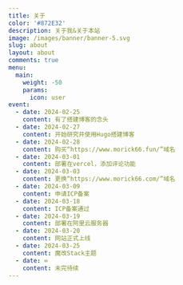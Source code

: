 ```yaml
---
title: 关于
color: '#872E32'
description: 关于我&关于本站
image: /images/banner/banner-5.svg
slug: about
layout: about
comments: true
menu:
  main:
    weight: -50
    params:
      icon: user
event:
  - date: 2024-02-25
    content: 有了搭建博客的念头
  - date: 2024-02-27
    content: 开始研究并使用Hugo搭建博客
  - date: 2024-02-28
    content: 购买“https://www.morick66.fun/”域名
  - date: 2024-03-01
    content: 部署在vercel，添加评论功能
  - date: 2024-03-03
    content: 更换“https://www.morick66.com/”域名
  - date: 2024-03-09
    content: 申请ICP备案
  - date: 2024-03-18
    content: ICP备案通过
  - date: 2024-03-19
    content: 部署在阿里云服务器
  - date: 2024-03-20
    content: 网站正式上线
  - date: 2024-03-25
    content: 魔改Stack主题
  - date: ∞
    content: 未完待续
---
```

